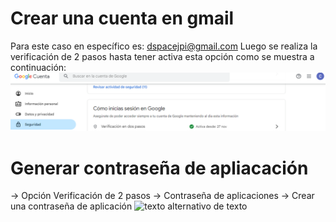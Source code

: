 # Crear una cuenta en gmail
Para este caso en específico es: dspacejpi@gmail.com
Luego se realiza la verificación de 2 pasos hasta tener activa esta opción como se muestra a continuación:
![texto alternativo de texto](./Imagenes/Verificacion2.PNG)
# Generar contraseña de apliacación
-> Opción Verificación de 2 pasos 
-> Contraseña de aplicaciones
-> Crear una contraseña de aplicación
![texto alternativo de texto](./Imagenes/contraseña.PNG)
